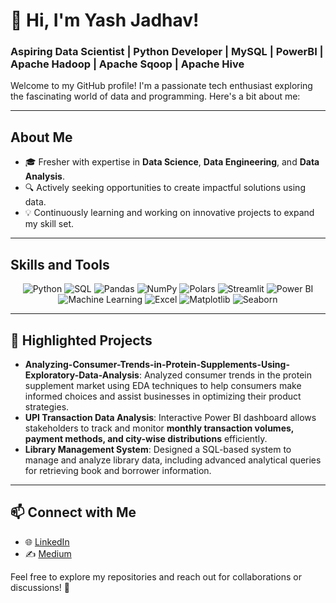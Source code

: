 # 👋 Hi, I'm Yash Jadhav!  
### Aspiring Data Scientist | Python Developer | MySQL | PowerBI | Apache Hadoop | Apache Sqoop | Apache Hive

Welcome to my GitHub profile! I'm a passionate tech enthusiast exploring the fascinating world of data and programming. Here's a bit about me:  

---

## **About Me**  
- 🎓 Fresher with expertise in **Data Science**, **Data Engineering**, and **Data Analysis**.  
- 🔍 Actively seeking opportunities to create impactful solutions using data.  
- 💡 Continuously learning and working on innovative projects to expand my skill set.  

---

## **Skills and Tools**  
<div align="center">  
  <img src="https://img.shields.io/badge/Python-3776AB?style=for-the-badge&logo=python&logoColor=white" alt="Python"/>  
  <img src="https://img.shields.io/badge/SQL-4479A1?style=for-the-badge&logo=postgresql&logoColor=white" alt="SQL"/>  
  <img src="https://img.shields.io/badge/Pandas-150458?style=for-the-badge&logo=pandas&logoColor=white" alt="Pandas"/>  
  <img src="https://img.shields.io/badge/NumPy-013243?style=for-the-badge&logo=numpy&logoColor=white" alt="NumPy"/>  
  <img src="https://img.shields.io/badge/Polars-45b8d8?style=for-the-badge" alt="Polars"/>  
  <img src="https://img.shields.io/badge/Streamlit-FF4B4B?style=for-the-badge&logo=streamlit&logoColor=white" alt="Streamlit"/>  
  <img src="https://img.shields.io/badge/Power%20BI-F2C811?style=for-the-badge&logo=powerbi&logoColor=black" alt="Power BI"/>  
  <img src="https://img.shields.io/badge/Machine%20Learning-008000?style=for-the-badge&logo=azuremachinelearning&logoColor=white" alt="Machine Learning"/>  
  <img src="https://img.shields.io/badge/Excel-217346?style=for-the-badge&logo=microsoftexcel&logoColor=white" alt="Excel"/> 
  <img src="https://img.shields.io/badge/Matplotlib-0C479D?style=for-the-badge" alt="Matplotlib"/>  
  <img src="https://img.shields.io/badge/Seaborn-1E88E5?style=for-the-badge" alt="Seaborn"/>  
</div>  

---

## 🌟 **Highlighted Projects**  
- **Analyzing-Consumer-Trends-in-Protein-Supplements-Using-Exploratory-Data-Analysis**: Analyzed consumer trends in the protein supplement market using EDA techniques to help consumers make informed choices and assist businesses in optimizing their product strategies.
- **UPI Transaction Data Analysis**: Interactive Power BI dashboard allows stakeholders to track and monitor **monthly transaction volumes, payment methods, and city-wise distributions** efficiently.  
- **Library Management System**: Designed a SQL-based system to manage and analyze library data, including advanced analytical queries for retrieving book and borrower information.
  
---

## 📫 **Connect with Me**  
- 🌐 [LinkedIn](https://www.linkedin.com/in/yash-jadhav-454b0a237/)  
- ✍️ [Medium](https://medium.com/@yashvj2222)  

Feel free to explore my repositories and reach out for collaborations or discussions! 🚀
